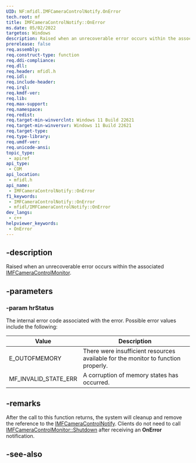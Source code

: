 ```yaml
---
UID: NF:mfidl.IMFCameraControlNotify.OnError
tech.root: mf
title: IMFCameraControlNotify::OnError
ms.date: 05/02/2022
targetos: Windows
description: Raised when an unrecoverable error occurs within the associated IMFCameraControlMonitor.
prerelease: false
req.assembly: 
req.construct-type: function
req.ddi-compliance: 
req.dll:
req.header: mfidl.h
req.idl: 
req.include-header: 
req.irql: 
req.kmdf-ver: 
req.lib:
req.max-support: 
req.namespace: 
req.redist: 
req.target-min-winverclnt: Windows 11 Build 22621
req.target-min-winversvr: Windows 11 Build 22621
req.target-type: 
req.type-library: 
req.umdf-ver: 
req.unicode-ansi: 
topic_type:
 - apiref
api_type:
 - COM
api_location:
 - mfidl.h
api_name:
 - IMFCameraControlNotify::OnError
f1_keywords:
 - IMFCameraControlNotify::OnError
 - mfidl/IMFCameraControlNotify::OnError
dev_langs:
 - c++
helpviewer_keywords:
 - OnError
---
```


## -description

Raised when an unrecoverable error occurs within the associated [IMFCameraControlMonitor](nn-mfidl-imfcameracontrolmonitor.md).

## -parameters

### -param hrStatus

The internal error code associated with the error. Possible error values include the following:

| Value | Description |
|-------|-------------|
| E_OUTOFMEMORY | There were insufficient resources available for the monitor to function properly. |
| MF_INVALID_STATE_ERR | A corruption of memory states has occurred. |

## -remarks

After the call to this function returns, the system will cleanup and remove the reference to the [IMFCameraControlNotify](nn-mfidl-imfcameracontrolnotify.md). Clients do not need to call [IMFCameraControlMonitor::Shutdown](nf-mfidl-imfcameracontrolmonitor-shutdown.md) after receiving an **OnError** notification.


## -see-also

